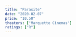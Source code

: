 ```yaml
---
title: "Parasite"
date: "2020-02-07"
price: "10.50"
theaters: ["Marquette Cinemas"]
ratings: ["R"]
---
```

